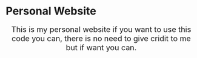 # Personal Website

<p style="text-align: center; font-size: 20px">
This is my personal website if you want to use this code you can, there is no need to give cridit to me but if want you can.
</p>
